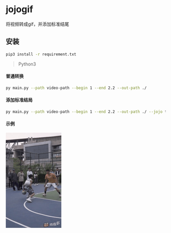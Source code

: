 # jojogif

将视频转成gif，并添加标准结尾

## 安装

```bash
pip3 install -r requirement.txt
```

> Python3

#### 普通转换

```bash
py main.py --path video-path --begin 1 --end 2.2 --out-path ./
```

#### 添加标准结局

```bash
py main.py --path video-path --begin 1 --end 2.2 --out-path ./ --jojo true
```

#### 示例

![image/example.gif](./image/example.gif)